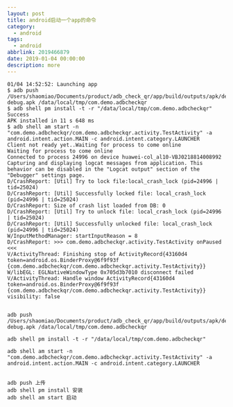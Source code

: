 ```yaml
---
layout: post
title: android启动一个app的命令
category: 
  - android
tags: 
  - android
abbrlink: 2019466879
date: 2019-01-04 00:00:00
description: more
---
```



	01/04 14:52:52: Launching app
	$ adb push /Users/shaomiao/Documents/product/adb_check_qr/app/build/outputs/apk/debug/app-debug.apk /data/local/tmp/com.demo.adbcheckqr
	$ adb shell pm install -t -r "/data/local/tmp/com.demo.adbcheckqr"
	Success
	APK installed in 11 s 648 ms
	$ adb shell am start -n "com.demo.adbcheckqr/com.demo.adbcheckqr.activity.TestActivity" -a android.intent.action.MAIN -c android.intent.category.LAUNCHER
	Client not ready yet..Waiting for process to come online
	Waiting for process to come online
	Connected to process 24996 on device huawei-col_al10-VBJ0218814008992
	Capturing and displaying logcat messages from application. This behavior can be disabled in the "Logcat output" section of the "Debugger" settings page.
	D/CrashReport: [Util] Try to lock file:local_crash_lock (pid=24996 | tid=25024)
	D/CrashReport: [Util] Successfully locked file: local_crash_lock (pid=24996 | tid=25024)
	D/CrashReport: Size of crash list loaded from DB: 0
	D/CrashReport: [Util] Try to unlock file: local_crash_lock (pid=24996 | tid=25024)
	D/CrashReport: [Util] Successfully unlocked file: local_crash_lock (pid=24996 | tid=25024)
	W/InputMethodManager: startInputReason = 8
	D/CrashReport: >>> com.demo.adbcheckqr.activity.TestActivity onPaused <<<
	V/ActivityThread: Finishing stop of ActivityRecord{43160d4 token=android.os.BinderProxy@6f9f93f {com.demo.adbcheckqr/com.demo.adbcheckqr.activity.TestActivity}}
	W/libEGL: EGLNativeWindowType 0x705d3b7010 disconnect failed
	V/ActivityThread: Handle window ActivityRecord{43160d4 token=android.os.BinderProxy@6f9f93f {com.demo.adbcheckqr/com.demo.adbcheckqr.activity.TestActivity}} visibility: false


	adb push /Users/shaomiao/Documents/product/adb_check_qr/app/build/outputs/apk/debug/app-debug.apk /data/local/tmp/com.demo.adbcheckqr

	adb shell pm install -t -r "/data/local/tmp/com.demo.adbcheckqr"

	adb shell am start -n "com.demo.adbcheckqr/com.demo.adbcheckqr.activity.TestActivity" -a android.intent.action.MAIN -c android.intent.category.LAUNCHER


	adb push 上传
	adb shell pm install 安装
	adb shell am start 启动


